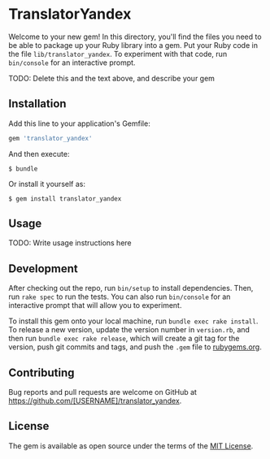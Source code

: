 # TranslatorYandex

Welcome to your new gem! In this directory, you'll find the files you need to be able to package up your Ruby library into a gem. Put your Ruby code in the file `lib/translator_yandex`. To experiment with that code, run `bin/console` for an interactive prompt.

TODO: Delete this and the text above, and describe your gem

## Installation

Add this line to your application's Gemfile:

```ruby
gem 'translator_yandex'
```

And then execute:

    $ bundle

Or install it yourself as:

    $ gem install translator_yandex

## Usage

TODO: Write usage instructions here

## Development

After checking out the repo, run `bin/setup` to install dependencies. Then, run `rake spec` to run the tests. You can also run `bin/console` for an interactive prompt that will allow you to experiment.

To install this gem onto your local machine, run `bundle exec rake install`. To release a new version, update the version number in `version.rb`, and then run `bundle exec rake release`, which will create a git tag for the version, push git commits and tags, and push the `.gem` file to [rubygems.org](https://rubygems.org).

## Contributing

Bug reports and pull requests are welcome on GitHub at https://github.com/[USERNAME]/translator_yandex.


## License

The gem is available as open source under the terms of the [MIT License](http://opensource.org/licenses/MIT).


